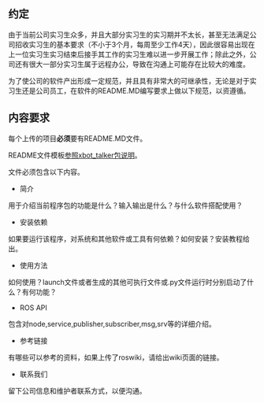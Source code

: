## 约定

由于当前公司实习生众多，并且大部分实习生的实习期并不太长，甚至无法满足公司招收实习生的基本要求（不小于3个月，每周至少工作4天），因此很容易出现在上一位实习生实习结束后接手其工作的实习生难以进一步开展工作；除此之外，公司还有很大一部分实习生属于远程办公，导致在沟通上可能存在比较大的难度。

为了使公司的软件产出形成一定规范，并且具有非常大的可继承性，无论是对于实习生还是公司员工，在软件的README.MD编写要求上做以下规范，以资遵循。

## 内容要求

每个上传的项目**必须**要有README.MD文件。

README文件模板[参照xbot_talker包说明](https://yt.droid.ac.cn/beijing/weloveinterns/blob/master/droid_coding_norm/README.MD)。

文件必须包含以下内容。

* 简介

用于介绍当前程序包的功能是什么？输入输出是什么？与什么软件搭配使用？

* 安装依赖

如果要运行该程序，对系统和其他软件或工具有何依赖？如何安装？安装教程给出。

* 使用方法

如何使用？launch文件或者生成的其他可执行文件或.py文件运行时分别启动了什么？有何功能？

* ROS API

包含对node,service,publisher,subscriber,msg,srv等的详细介绍。

* 参考链接

有哪些可以参考的资料，如果上传了roswiki，请给出wiki页面的链接。

* 联系我们

留下公司信息和维护者联系方式，以便沟通。



